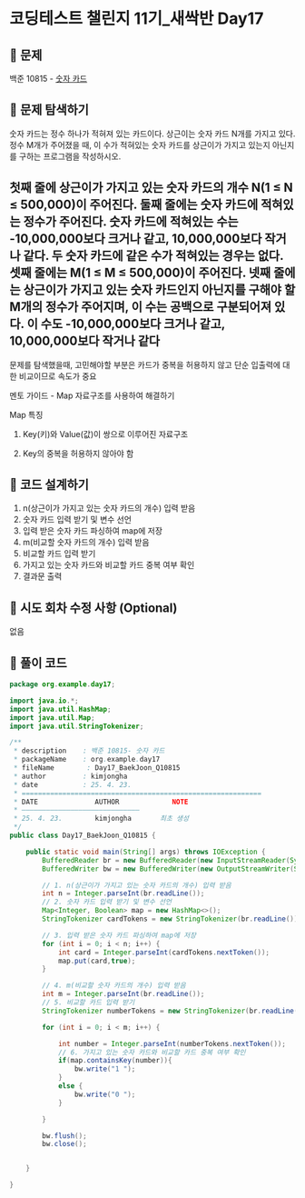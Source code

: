 # 코딩테스트 챌린지 11기_새싹반 Day17

## 📌 문제
백준 10815 - [숫자 카드](https://www.acmicpc.net/problem/10815)

## 📌 문제 탐색하기
숫자 카드는 정수 하나가 적혀져 있는 카드이다. 상근이는 숫자 카드 N개를 가지고 있다. 정수 M개가 주어졌을 때, 이 수가 적혀있는 숫자 카드를 상근이가 가지고 있는지 아닌지를 구하는 프로그램을 작성하시오.

첫째 줄에 상근이가 가지고 있는 숫자 카드의 개수 N(1 ≤ N ≤ 500,000)이 주어진다. 둘째 줄에는 숫자 카드에 적혀있는 정수가 주어진다. 숫자 카드에 적혀있는 수는 -10,000,000보다 크거나 같고, 10,000,000보다 작거나 같다. 두 숫자 카드에 같은 수가 적혀있는 경우는 없다.
셋째 줄에는 M(1 ≤ M ≤ 500,000)이 주어진다. 넷째 줄에는 상근이가 가지고 있는 숫자 카드인지 아닌지를 구해야 할 M개의 정수가 주어지며, 이 수는 공백으로 구분되어져 있다. 이 수도 -10,000,000보다 크거나 같고, 10,000,000보다 작거나 같다
---
문제를 탐색했을때, 고민해야할 부분은 카드가 중복을 허용하지 않고 단순 입출력에 대한 비교이므로 속도가 중요

멘토 가이드 - Map 자료구조를 사용하여 해결하기

Map 특징

1. Key(키)와 Value(값)이 쌍으로 이루어진 자료구조

2. Key의 중복을 허용하지 않아야 함

## 📌 코드 설계하기
1. n(상근이가 가지고 있는 숫자 카드의 개수) 입력 받음
2. 숫자 카드 입력 받기 및 변수 선언
3. 입력 받은 숫자 카드 파싱하여 map에 저장
4. m(비교할 숫자 카드의 개수) 입력 받음
5. 비교할 카드 입력 받기
6. 가지고 있는 숫자 카드와 비교할 카드 중복 여부 확인
7. 결과문 출력

## 📌 시도 회차 수정 사항 (Optional)
없음

## 📌 풀이 코드
```java
package org.example.day17;

import java.io.*;
import java.util.HashMap;
import java.util.Map;
import java.util.StringTokenizer;

/**
 * description    : 백준 10815- 숫자 카드
 * packageName    : org.example.day17
 * fileName        : Day17_BaekJoon_Q10815
 * author         : kimjongha
 * date           : 25. 4. 23.
 * ===========================================================
 * DATE              AUTHOR             NOTE
 * —————————————————————————————
 * 25. 4. 23.        kimjongha       최초 생성
 */
public class Day17_BaekJoon_Q10815 {

    public static void main(String[] args) throws IOException {
        BufferedReader br = new BufferedReader(new InputStreamReader(System.in));
        BufferedWriter bw = new BufferedWriter(new OutputStreamWriter(System.out));

        // 1. n(상근이가 가지고 있는 숫자 카드의 개수) 입력 받음
        int n = Integer.parseInt(br.readLine());
        // 2. 숫자 카드 입력 받기 및 변수 선언
        Map<Integer, Boolean> map = new HashMap<>();
        StringTokenizer cardTokens = new StringTokenizer(br.readLine());

        // 3. 입력 받은 숫자 카드 파싱하여 map에 저장
        for (int i = 0; i < n; i++) {
            int card = Integer.parseInt(cardTokens.nextToken());
            map.put(card,true);
        }

        // 4. m(비교할 숫자 카드의 개수) 입력 받음
        int m = Integer.parseInt(br.readLine());
        // 5. 비교할 카드 입력 받기
        StringTokenizer numberTokens = new StringTokenizer(br.readLine());

        for (int i = 0; i < m; i++) {

            int number = Integer.parseInt(numberTokens.nextToken());
            // 6. 가지고 있는 숫자 카드와 비교할 카드 중복 여부 확인
            if(map.containsKey(number)){
                bw.write("1 ");
            }
            else {
                bw.write("0 ");
            }

        }

        bw.flush();
        bw.close();


    }

}




